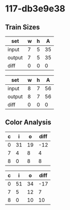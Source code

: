 # 117-db3e9e38
## Train Sizes

|set|w|h|A|
|---|---|---|---|
|input|7|5|35|
|output|7|5|35|
|diff|0|0|0|


|set|w|h|A|
|---|---|---|---|
|input|8|7|56|
|output|8|7|56|
|diff|0|0|0|


## Color Analysis

|c|i|o|diff|
|---|---|---|---|
|0|31|19|-12|
|7|4|8|4|
|8|0|8|8|


|c|i|o|diff|
|---|---|---|---|
|0|51|34|-17|
|7|5|12|7|
|8|0|10|10|

